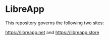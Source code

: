 # LibreApp

This repository governs the following two sites:

https://libreapp.net and https://libreapp.store
